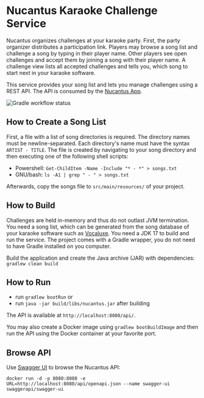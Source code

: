 # Nucantus Karaoke Challenge Service

Nucantus organizes challenges at your karaoke party. First, the party organizer distributes a
participation link. Players may browse a song list and challenge a song by typing in their player name. Other players
see open challenges and accept them by joining a song with their player name. A challenge view lists all accepted
challenges and tells you, which song to start next in your karaoke software.

This service provides your song list and lets you manage challenges using a REST API. The API is consumed by the [Nucantus App](https://github.com/ruempel/nucantus-app).

![Gradle workflow status](https://github.com/ruempel/nucantus-service/actions/workflows/gradle.yml/badge.svg)

## How to Create a Song List

First, a file with a list of song directories is required. The directory names must be newline-separated. Each
directory's name must have the syntax `ARTIST - TITLE`. The file is created by navigating to your song directory and
then executing one of the following shell scripts:

- Powershell: `Get-ChildItem -Name -Include "* - *" > songs.txt`
- GNU/bash: `ls -A1 | grep " - " > songs.txt`

Afterwards, copy the songs file to `src/main/resources/` of your project.

## How to Build

Challenges are held in-memory and thus do not outlast JVM termination. You need a song list, which can be generated from
the song database of your karaoke software such as [Vocaluxe](https://github.com/Vocaluxe/Vocaluxe). You need a JDK 17 to build and run the service. The project comes with a Gradle wrapper, you do not need to have Gradle installed on you computer.

Build the application and create the Java archive (JAR) with dependencies: `gradlew clean build`

## How to Run

- run `gradlew bootRun` or
- run `java -jar build/libs/nucantus.jar` after building

The API is available at `http://localhost:8080/api/`.

You may also create a Docker image using `gradlew bootBuildImage` and then run the API using the Docker container at your favorite port.

## Browse API

Use [Swagger UI](https://swagger.io/tools/swagger-ui/) to browse the Nucantus API:

```
docker run -d -p 8080:8080 -e URL=http://localhost:8080/api/openapi.json --name swagger-ui swaggerapi/swagger-ui
```

